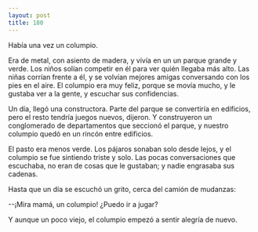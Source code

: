 ```yaml
---
layout: post
title: 180
---
```


Había una vez un columpio.

Era de metal, con asiento de madera, y vivía en un un parque grande y verde. Los niños solían competir en él para ver quién llegaba más alto. Las niñas corrían frente a él, y se volvían mejores amigas conversando con los pies en el aire. El columpio era muy feliz, porque se movía mucho, y le gustaba ver a la gente, y escuchar sus confidencias.

Un día, llegó una constructora. Parte del parque se convertiría en edificios, pero el resto tendría juegos nuevos, dijeron. Y construyeron un conglomerado de departamentos que seccionó el parque, y nuestro columpio quedó en un rincón entre edificios. 

El pasto era menos verde. Los pájaros sonaban solo desde lejos, y el columpio se fue sintiendo triste y solo. Las pocas conversaciones que escuchaba, no eran de cosas que le gustaban; y nadie engrasaba sus cadenas.

Hasta que un día se escuchó un grito, cerca del camión de mudanzas:

--¡Mira mamá, un columpio! ¿Puedo ir a jugar?

Y aunque un poco viejo, el columpio empezó a sentir alegría de nuevo.
